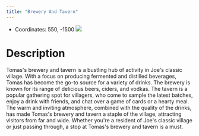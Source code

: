 ```yaml
---
title: "Brewery And Tavern"
---
```

- Coordinates: 550, -1500
![](BNB-Survival/images/2023-02-07_12.58.04.png)
# Description
Tomas's brewery and tavern is a bustling hub of activity in Joe's classic village. With a focus on producing fermented and distilled beverages, Tomas has become the go-to source for a variety of drinks. The brewery is known for its range of delicious beers, ciders, and vodkas. The tavern is a popular gathering spot for villagers, who come to sample the latest batches, enjoy a drink with friends, and chat over a game of cards or a hearty meal. The warm and inviting atmosphere, combined with the quality of the drinks, has made Tomas's brewery and tavern a staple of the village, attracting visitors from far and wide. Whether you're a resident of Joe's classic village or just passing through, a stop at Tomas's brewery and tavern is a must.